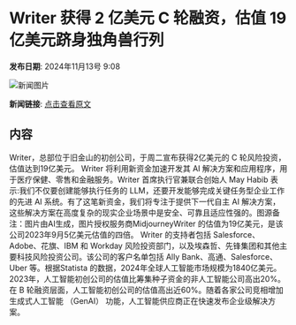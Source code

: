 # Writer 获得 2 亿美元 C 轮融资，估值 19 亿美元跻身独角兽行列

**发布日期**: 2024年11月13号 9:08

![新闻图片](https://pic.chinaz.com/picmap/thumb/202405201504382287_0.jpg)

**新闻链接**: [点击查看原文](https://www.aibase.com/zh/news/13182)

## 内容

Writer，总部位于旧金山的初创公司，于周二宣布获得2亿美元的 C 轮风险投资，估值达到19亿美元。 Writer 将利用新资金加速开发其 AI 解决方案和应用程序，用于医疗保健、零售和金融服务。Writer 首席执行官兼联合创始人 May Habib 表示:我们不仅要创建能够执行任务的 LLM，还要开发能够完成关键任务型企业工作的先进 AI 系统。有了这笔新资金，我们将专注于提供下一代自主 AI 解决方案，这些解决方案在高度复杂的现实企业场景中是安全、可靠且适应性强的。图源备注：图片由AI生成，图片授权服务商MidjourneyWriter 的估值为19亿美元，是该公司2023年9月5亿美元估值的四倍。 Writer 的支持者包括 Salesforce、Adobe、花旗、IBM 和 Workday 风险投资部门，以及埃森哲、先锋集团和其他主要科技风险投资公司。该公司的客户名单包括 Ally Bank、高通、Salesforce、Uber 等。根据Statista 的数据，2024年全球人工智能市场规模为1840亿美元。2023年，人工智能初创公司的估值比筹集种子资金的非人工智能公司高出20%。在 B 轮融资层面，人工智能初创公司的估值高出近60%。随着各家公司竞相增加生成式人工智能 （GenAI） 功能，人工智能供应商正在快速发布企业级解决方案。
